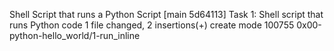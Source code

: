 Shell Script that runs a Python Script
[main 5d64113] Task 1: Shell script that runs Python code
 1 file changed, 2 insertions(+)
 create mode 100755 0x00-python-hello_world/1-run_inline
